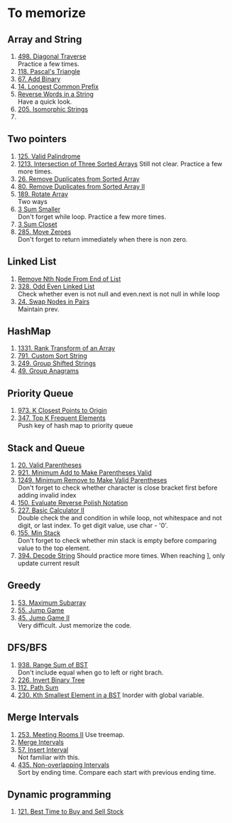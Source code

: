 # To memorize
## Array and String
1. [498. Diagonal Traverse](https://leetcode.com/problems/diagonal-traverse)  
   Practice a few times.
1. [118. Pascal's Triangle](https://leetcode.com/problems/pascals-triangle)
2. [67. Add Binary](https://leetcode.com/problems/add-binary)
3. [14. Longest Common Prefix](https://leetcode.com/problems/longest-common-prefix)
4. [Reverse Words in a String](https://leetcode.com/problems/reverse-words-in-a-string)  
   Have a quick look.
5. [205. Isomorphic Strings](https://leetcode.com/problems/isomorphic-strings)
6. 
## Two pointers
1. [125. Valid Palindrome](https://leetcode.com/problems/valid-palindrome)  
2. [1213. Intersection of Three Sorted Arrays](https://leetcode.com/problems/intersection-of-three-sorted-arrays)     Still not clear.  Practice a few more times.
3. [26. Remove Duplicates from Sorted Array](https://leetcode.com/problems/remove-duplicates-from-sorted-array/)
4. [80. Remove Duplicates from Sorted Array II](https://leetcode.com/problems/remove-duplicates-from-sorted-array-ii)
5. [189. Rotate Array](https://leetcode.com/problems/rotate-array)  
   Two ways
6. [3 Sum Smaller](https://leetcode.com/problems/3sum-smaller)  
   Don't forget while loop. Practice a few more times.
7. [3 Sum Closet](https://leetcode.com/problems/3sum-closest)
8. [285. Move Zeroes](https://leetcode.com/problems/move-zeroes)  
   Don't forget to return immediately when there is non zero.

## Linked List
1. [Remove Nth Node From End of List](https://leetcode.com/problems/remove-nth-node-from-end-of-list)
2. [328. Odd Even Linked List](https://leetcode.com/problems/odd-even-linked-list)  
   Check whether even is not null and even.next is not null in while loop
3. [24. Swap Nodes in Pairs](https://leetcode.com/problems/swap-nodes-in-pairs)  
   Maintain prev.  
## HashMap
1. [1331. Rank Transform of an Array](https://leetcode.com/problems/rank-transform-of-an-array)
2. [791. Custom Sort String](https://leetcode.com/problems/custom-sort-string)
3. [249. Group Shifted Strings](https://leetcode.com/problems/group-shifted-strings)
4. [49. Group Anagrams](https://leetcode.com/problems/group-anagrams)

## Priority Queue
1. [973. K Closest Points to Origin](https://leetcode.com/problems/k-closest-points-to-origin)
1. [347. Top K Frequent Elements](https://leetcode.com/problems/top-k-frequent-elements)  
   Push key of hash map to priority queue  

## Stack and Queue
1. [20. Valid Parentheses](https://leetcode.com/problems/valid-parentheses)
2. [921. Minimum Add to Make Parentheses Valid](https://leetcode.com/problems/minimum-add-to-make-parentheses-valid)
3. [1249. Minimum Remove to Make Valid Parentheses](https://leetcode.com/problems/minimum-remove-to-make-valid-parentheses/)  
   Don't forget to check whether character is close bracket first before adding invalid index
4. [150. Evaluate Reverse Polish Notation](https://leetcode.com/problems/evaluate-reverse-polish-notation)
5. [227. Basic Calculator II](https://leetcode.com/problems/basic-calculator-ii)  
   Double check the and condition in while loop, not whitespace and not digit, or last index. To get digit value, use char - '0'.
6. [155. Min Stack](https://leetcode.com/problems/min-stack)  
   Don't forget to check whether min stack is empty before comparing value to the top element.
7. [394. Decode String](https://leetcode.com/problems/decode-string/)
   Should practice more times. When reaching ], only update current result

## Greedy
1. [53. Maximum Subarray](https://leetcode.com/problems/maximum-subarray)
2. [55. Jump Game](https://leetcode.com/problems/jump-game/)
3. [45. Jump Game II](https://leetcode.com/problems/jump-game-ii)  
   Very difficult. Just memorize the code.  
## DFS/BFS
1. [938. Range Sum of BST](https://leetcode.com/problems/range-sum-of-bst)  
   Don't include equal when go to left or right brach.
1. [226. Invert Binary Tree](https://leetcode.com/problems/invert-binary-tree)
2. [112. Path Sum](https://leetcode.com/problems/path-sum)
3. [230. Kth Smallest Element in a BST](https://leetcode.com/problems/kth-smallest-element-in-a-bst)
   Inorder with global variable.

## Merge Intervals
1. [253. Meeting Rooms II](https://leetcode.com/problems/meeting-rooms-ii)
   Use treemap.
1. [Merge Intervals](https://leetcode.com/problems/merge-intervals/)
2. [57. Insert Interval](https://leetcode.com/problems/insert-interval/)  
   Not familiar with this.
1. [435. Non-overlapping Intervals](https://leetcode.com/problems/non-overlapping-intervals)  
   Sort by ending time. Compare each start with previous ending time.  
## Dynamic programming
1. [121. Best Time to Buy and Sell Stock](https://leetcode.com/problems/best-time-to-buy-and-sell-stock)  
